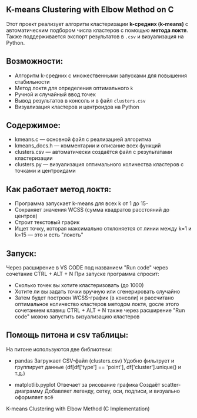 ## K-means Clustering with Elbow Method on C

Этот проект реализует алгоритм кластеризации **k-средних (k-means)** с автоматическим подбором числа кластеров с помощью **метода локтя**. Также поддерживается экспорт результатов в `.csv` и визуализация на Python.

## Возможности:

- Алгоритм k-средних с множественными запусками для повышения стабильности
- Метод локтя для определения оптимального `k`
- Ручной и случайный ввод точек
- Вывод результатов в консоль и в файл `clusters.csv`
- Визуализация кластеров и центроидов на Python

## Содержимое:
- kmeans.c — основной файл с реализацией алгоритма
- kmeans_docs.h — комментарии и описание всех функций      
- clusters.csv — автоматически создаётся файл с результатами кластеризации
- clusters.py — визуализация оптимального количества кластеров с точками и центроидами

## Как работает метод локтя:
- Программа запускает k-means для всех k от 1 до 15-
- Сохраняет значения WCSS (сумма квадратов расстояний до центров)
- Строит текстовый график
- Ищет точку, которая максимально отклоняется от линии между k=1 и k=15 — это и есть "локоть"

## Запуск:
Через расширение в VS CODE под названием "Run code" через сочетание CTRL + ALT + N
При запуске программа спросит:
- Сколько точек вы хотите кластеризовать (до 1000)
- Хотите ли вы задать точки вручную или сгенерировать случайно
- Затем будет построен WCSS-график (в консоли) и рассчитано оптимальное количество кластеров методом локтя, gосле этого сочетанием клавиш CTRL + ALT + N также через расширение "Run code" можно запустить визуализацию кластеров

## Помощь питона и csv таблицы:
На питоне используются две библиотеки:
- pandas
Загружает CSV-файл (clusters.csv)
Удобно фильтрует и группирует данные (df[df['type'] == 'point'], df['cluster'].unique() и т.д.)

- matplotlib.pyplot
Отвечает за рисование графика
Создаёт scatter-диаграмму
Добавляет легенду, сетку, оси, подписи, и визуально оформляет всё

K-means Clustering with Elbow Method (C Implementation)




